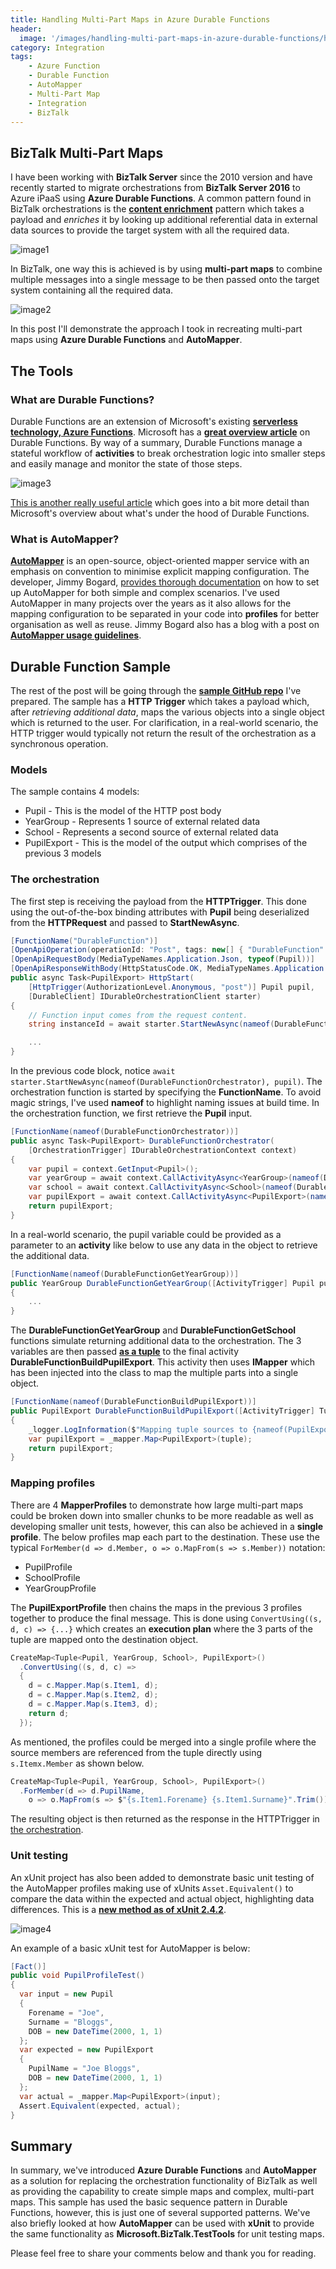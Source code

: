 ```yaml
---
title: Handling Multi-Part Maps in Azure Durable Functions
header:
  image: '/images/handling-multi-part-maps-in-azure-durable-functions/header.png'
category: Integration
tags:
    - Azure Function
    - Durable Function
    - AutoMapper
    - Multi-Part Map
    - Integration
    - BizTalk
---
```


## BizTalk Multi-Part Maps

I have been working with **BizTalk Server** since the 2010 version and have recently started to migrate orchestrations from **BizTalk Server 2016** to Azure iPaaS using **Azure Durable Functions**. A common pattern found in BizTalk orchestrations is the **[content enrichment](https://www.enterpriseintegrationpatterns.com/patterns/messaging/DataEnricher.html)** pattern which takes a payload and *enriches* it by looking up additional referential data in external data sources to provide the target system with all the required data.

![image1](/images/handling-multi-part-maps-in-azure-durable-functions/image1.gif)

In BizTalk, one way this is achieved is by using **multi-part maps** to combine multiple messages into a single message to be then passed onto the target system containing all the required data.

![image2](/images/handling-multi-part-maps-in-azure-durable-functions/image2.png)

In this post I'll demonstrate the approach I took in recreating multi-part maps using **Azure Durable Functions** and **AutoMapper**.

## The Tools

### What are Durable Functions?

Durable Functions are an extension of Microsoft's existing **[serverless technology, Azure Functions](https://learn.microsoft.com/en-us/azure/azure-functions/functions-overview)**. Microsoft has a **[great overview article](https://learn.microsoft.com/en-us/azure/azure-functions/durable/durable-functions-overview?tabs=csharp-inproc)** on Durable Functions. By way of a summary, Durable Functions manage a stateful workflow of **activities** to break orchestration logic into smaller steps and easily manage and monitor the state of those steps.

![image3](/images/handling-multi-part-maps-in-azure-durable-functions/image3.png)

[This is another really useful article](https://levelup.gitconnected.com/azure-durable-functions-ec535551751b) which goes into a bit more detail than Microsoft's overview about what's under the hood of Durable Functions.

### What is AutoMapper?

**[AutoMapper](https://automapper.org/)** is an open-source, object-oriented mapper service with an emphasis on convention to minimise explicit mapping configuration. The developer, Jimmy Bogard, [provides thorough documentation](https://docs.automapper.org/en/latest/Getting-started.html#what-is-automapper) on how to set up AutoMapper for both simple and complex scenarios. I've used AutoMapper in many projects over the years as it also allows for the mapping configuration to be separated in your code into **profiles** for better organisation as well as reuse. Jimmy Bogard also has a blog with a post on **[AutoMapper usage guidelines](https://jimmybogard.com/automapper-usage-guidelines/)**.

## Durable Function Sample

The rest of the post will be going through the **[sample GitHub repo](https://github.com/milkyware/blog-durable-function-multi-part-mapping)** I've prepared. The sample has a **HTTP Trigger** which takes a payload which, after *retrieving additional data*, maps the various objects into a single object which is returned to the user. For clarification, in a real-world scenario, the HTTP trigger would typically not return the result of the orchestration as a synchronous operation.

### Models

The sample contains 4 models:

- Pupil - This is the model of the HTTP post body
- YearGroup - Represents 1 source of external related data
- School - Represents a second source of external related data
- PupilExport - This is the model of the output which comprises of the previous 3 models

### The orchestration

The first step is receiving the payload from the **HTTPTrigger**. This done using the out-of-the-box binding attributes with **Pupil** being deserialized from the **HTTPRequest** and passed to **StartNewAsync**.

``` csharp
[FunctionName("DurableFunction")]
[OpenApiOperation(operationId: "Post", tags: new[] { "DurableFunction" })]
[OpenApiRequestBody(MediaTypeNames.Application.Json, typeof(Pupil))]
[OpenApiResponseWithBody(HttpStatusCode.OK, MediaTypeNames.Application.Json, typeof(PupilExport))]
public async Task<PupilExport> HttpStart(
    [HttpTrigger(AuthorizationLevel.Anonymous, "post")] Pupil pupil,
    [DurableClient] IDurableOrchestrationClient starter)
{
    // Function input comes from the request content.
    string instanceId = await starter.StartNewAsync(nameof(DurableFunctionOrchestrator), pupil);

    ...
}
```

In the previous code block, notice `await starter.StartNewAsync(nameof(DurableFunctionOrchestrator), pupil)`. The orchestration function is started by specifying the **FunctionName**. To avoid magic strings, I've used **nameof** to highlight naming issues at build time. In the orchestration function, we first retrieve the **Pupil** input.

``` csharp
[FunctionName(nameof(DurableFunctionOrchestrator))]
public async Task<PupilExport> DurableFunctionOrchestrator(
    [OrchestrationTrigger] IDurableOrchestrationContext context)
{
    var pupil = context.GetInput<Pupil>();
    var yearGroup = await context.CallActivityAsync<YearGroup>(nameof(DurableFunctionGetYearGroup), null);
    var school = await context.CallActivityAsync<School>(nameof(DurableFunctionGetSchool), null);
    var pupilExport = await context.CallActivityAsync<PupilExport>(nameof(DurableFunctionBuildPupilExport), (pupil, yearGroup, school));
    return pupilExport;
}
```

In a real-world scenario, the pupil variable could be provided as a parameter to an **activity** like below to use any data in the object to retrieve the additional data.

``` csharp
[FunctionName(nameof(DurableFunctionGetYearGroup))]
public YearGroup DurableFunctionGetYearGroup([ActivityTrigger] Pupil pupil)
{
    ...
}
```

The **DurableFunctionGetYearGroup** and **DurableFunctionGetSchool** functions simulate returning additional data to the orchestration. The 3 variables are then passed **[as a tuple](https://learn.microsoft.com/en-us/dotnet/csharp/language-reference/builtin-types/value-tuples)** to the final activity **DurableFunctionBuildPupilExport**. This activity then uses **IMapper** which has been injected into the class to map the  multiple parts into a single object.

``` csharp
[FunctionName(nameof(DurableFunctionBuildPupilExport))]
public PupilExport DurableFunctionBuildPupilExport([ActivityTrigger] Tuple<Pupil, YearGroup, School> tuple)
{
    _logger.LogInformation($"Mapping tuple sources to {nameof(PupilExport)}");
    var pupilExport = _mapper.Map<PupilExport>(tuple);
    return pupilExport;
}
```

### Mapping profiles

There are 4 **MapperProfiles** to demonstrate how large multi-part maps could be broken down into smaller chunks to be more readable as well as developing smaller unit tests, however, this can also be achieved in a **single profile**. The below profiles map each part to the destination. These use the typical `ForMember(d => d.Member, o => o.MapFrom(s => s.Member))` notation:

- PupilProfile
- SchoolProfile
- YearGroupProfile

The **PupilExportProfile** then chains the maps in the previous 3 profiles together to produce the final message. This is done using `ConvertUsing((s, d, c) => {...}` which creates an **execution plan** where the 3 parts of the tuple are mapped onto the destination object.

``` csharp
CreateMap<Tuple<Pupil, YearGroup, School>, PupilExport>()
  .ConvertUsing((s, d, c) =>
  {
    d = c.Mapper.Map(s.Item1, d);
    d = c.Mapper.Map(s.Item2, d);
    d = c.Mapper.Map(s.Item3, d);
    return d;
  });
```

As mentioned, the profiles could be merged into a single profile where the source members are referenced from the tuple directly using `s.Itemx.Member` as shown below.

``` csharp
CreateMap<Tuple<Pupil, YearGroup, School>, PupilExport>()
  .ForMember(d => d.PupilName,
    o => o.MapFrom(s => $"{s.Item1.Forename} {s.Item1.Surname}".Trim()));
```

The resulting object is then returned as the response in the HTTPTrigger in [the orchestration](#the-orchestration).

### Unit testing

An xUnit project has also been added to demonstrate basic unit testing of the AutoMapper profiles making use of xUnits `Asset.Equivalent()` to compare the data within the expected and actual object, highlighting data differences. This is a **[new method as of xUnit 2.4.2](https://xunit.net/releases/2.4.2)**.

![image4](/images/handling-multi-part-maps-in-azure-durable-functions/image4.png)

An example of a basic xUnit test for AutoMapper is below:

``` csharp
[Fact()]
public void PupilProfileTest()
{
  var input = new Pupil
  {
    Forename = "Joe",
    Surname = "Bloggs",
    DOB = new DateTime(2000, 1, 1)
  };
  var expected = new PupilExport
  {
    PupilName = "Joe Bloggs",
    DOB = new DateTime(2000, 1, 1)
  };
  var actual = _mapper.Map<PupilExport>(input);
  Assert.Equivalent(expected, actual);
}
```

## Summary

In summary, we've introduced **Azure Durable Functions** and **AutoMapper** as a solution for replacing the orchestration functionality of BizTalk as well as providing the capability to create simple maps and complex, multi-part maps. This sample has used the basic sequence pattern in Durable Functions, however, this is just one of several supported patterns. We've also briefly looked at how **AutoMapper** can be used with **xUnit** to provide the same functionality as **Microsoft.BizTalk.TestTools** for unit testing maps.

Please feel free to share your comments below and thank you for reading.
